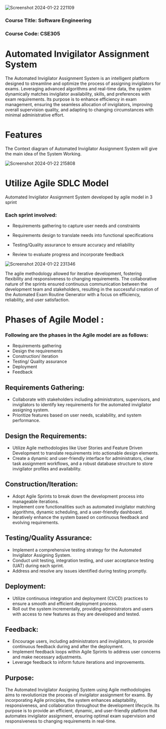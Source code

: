 ![Screenshot 2024-01-22 221109](https://github.com/Mehrajmithu/Automated-Invigilator-Assigning-System/assets/67754468/568f9f56-4c26-41e4-a79c-ab7cec474999)

### Course Title: Software Engineering 
### Course Code: CSE305

# Automated Invigilator Assignment System 

The Automated Invigilator Assignment System is an intelligent platform designed to streamline and optimize the process of assigning invigilators for exams. Leveraging advanced algorithms and real-time data, the system dynamically matches invigilator availability, skills, and preferences with exam requirements. Its purpose is to enhance efficiency in exam management, ensuring the seamless allocation of invigilators, improving overall supervision quality, and adapting to changing circumstances with minimal administrative effort.

# Features 

The Context diagram of Automated Invigilator Assignment System will give the main idea of the System Working.

![Screenshot 2024-01-22 215808](https://github.com/Mehrajmithu/Automated-Invigilator-Assigning-System/assets/67754468/98caccbb-34c9-4e51-985e-a8d9360633c3)

# Utilize Agile SDLC Model 

Automated Invigilator Assignment System developed by agile model in 3 sprint

### Each sprint involved:

- Requirements gathering to capture user needs and constraints

- Requirements design to translate needs into functional specifications

- Testing/Quality assurance to ensure accuracy and reliability

- Review to evaluate progress and incorporate feedback

![Screenshot 2024-01-22 231346](https://github.com/ujjalroy1/Automated-Exam-Routine-Generator/assets/67754468/50e2a27e-aaa5-4aab-8ba1-905b60570fc6)

The agile methodology allowed for iterative development, fostering flexibility and responsiveness to changing requirements. The collaborative nature of the sprints ensured continuous communication between the development team and stakeholders, resulting in the successful creation of the Automated Exam Routine Generator with a focus on efficiency, reliability, and user satisfaction.

# Phases of Agile Model :

### Following are the phases in the Agile model are as follows:

- Requirements gathering
- Design the requirements
- Construction/ iteration
- Testing/ Quality assurance
- Deployment
- Feedback

## Requirements Gathering:
- Collaborate with stakeholders including administrators, supervisors, and invigilators to identify key requirements for the automated invigilator assigning system.
- Prioritize features based on user needs, scalability, and system performance.

## Design the Requirements:
- Utilize Agile methodologies like User Stories and Feature Driven Development to translate requirements into actionable design elements.
- Create a dynamic and user-friendly interface for administrators, clear task assignment workflows, and a robust database structure to store invigilator profiles and availability.
  
## Construction/Iteration:
- Adopt Agile Sprints to break down the development process into manageable iterations.
- Implement core functionalities such as automated invigilator matching algorithms, dynamic scheduling, and a user-friendly dashboard.
- Iteratively enhance the system based on continuous feedback and evolving requirements.

## Testing/Quality Assurance:
- Implement a comprehensive testing strategy for the Automated Invigilator Assigning System.
- Conduct unit testing, integration testing, and user acceptance testing (UAT) during each sprint.
- Address and resolve any issues identified during testing promptly.
## Deployment:

- Utilize continuous integration and deployment (CI/CD) practices to ensure a smooth and efficient deployment process.
- Roll out the system incrementally, providing administrators and users with access to new features as they are developed and tested.

## Feedback:

- Encourage users, including administrators and invigilators, to provide continuous feedback during and after the deployment.
- Implement feedback loops within Agile Sprints to address user concerns and make necessary adjustments.
- Leverage feedback to inform future iterations and improvements.

## Purpose: 

The Automated Invigilator Assigning System using Agile methodologies aims to revolutionize the process of invigilator assignment for exams. By incorporating Agile principles, the system enhances adaptability, responsiveness, and collaboration throughout the development lifecycle. Its purpose is to provide an efficient, dynamic, and user-friendly platform that automates invigilator assignment, ensuring optimal exam supervision and responsiveness to changing requirements in real-time.


  
    






